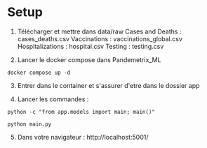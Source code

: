 # Setup

1. Télécharger et mettre dans data/raw
Cases and Deaths : cases_deaths.csv
Vaccinations : vaccinations_global.csv
Hospitalizations : hospital.csv
Testing : testing.csv

2. Lancer le docker compose dans Pandemetrix_ML
```
docker compose up -d
```
3. Entrer dans le container et s'assurer d'etre dans le dossier app

4. Lancer les commandes :
```
python -c "from app.models import main; main()"

python main.py
```

5. Dans votre navigateur : http://localhost:5001/

